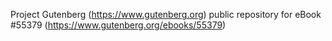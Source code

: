 Project Gutenberg (https://www.gutenberg.org) public repository for
eBook #55379 (https://www.gutenberg.org/ebooks/55379)
